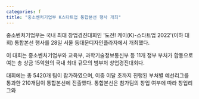 ```yaml
---
categories: f
title: "중소벤처기업부 K스타트업 통합본선 행사 개최"
---
```







중소벤처기업부는 국내 최대 창업경진대회인 &#39;도전! 케이(K)-스타트업 2022&#39;(이하 대회) 통합본선 행사를&nbsp;28일 서울 동대문디자인플라자에서 개최했다.

이 대회는 중소벤처기업부와 교육부, 과학기술정보통신부 등 11개 정부 부처가 합동으로 여는 총 상금 15억원의&nbsp;국내 최대 규모의 범부처 창업경진대회다.

대회에는 총 5420개 팀이 참가하였으며,&nbsp;이중 이달 초까지 진행된 부처별 예선리그를 통과한 210개팀이 통합본선에 진출했다. 통합본선은 참가팀의 창업 여부에 따라 창업리그와 
